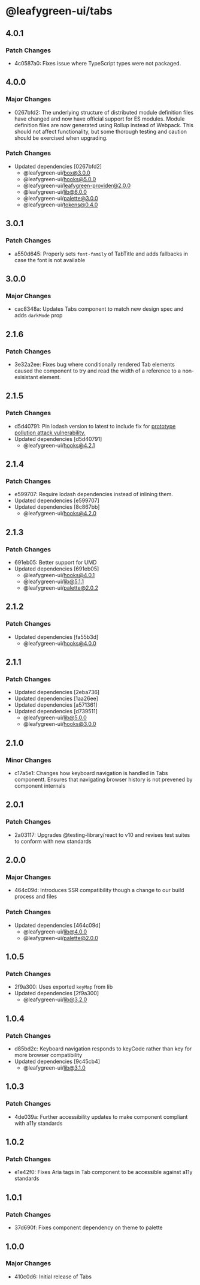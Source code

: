 # @leafygreen-ui/tabs

## 4.0.1

### Patch Changes

- 4c0587a0: Fixes issue where TypeScript types were not packaged.

## 4.0.0

### Major Changes

- 0267bfd2: The underlying structure of distributed module definition files have changed and now have official support for ES modules. Module definition files are now generated using Rollup instead of Webpack. This should not affect functionality, but some thorough testing and caution should be exercised when upgrading.

### Patch Changes

- Updated dependencies [0267bfd2]
  - @leafygreen-ui/box@3.0.0
  - @leafygreen-ui/hooks@5.0.0
  - @leafygreen-ui/leafygreen-provider@2.0.0
  - @leafygreen-ui/lib@6.0.0
  - @leafygreen-ui/palette@3.0.0
  - @leafygreen-ui/tokens@0.4.0

## 3.0.1

### Patch Changes

- a550d645: Properly sets `font-family` of TabTitle and adds fallbacks in case the font is not available

## 3.0.0

### Major Changes

- cac8348a: Updates Tabs component to match new design spec and adds `darkMode` prop

## 2.1.6

### Patch Changes

- 3e32a2ee: Fixes bug where conditionally rendered Tab elements caused the component to try and read the width of a reference to a non-exisistant element.

## 2.1.5

### Patch Changes

- d5d40791: Pin lodash version to latest to include fix for [prototype pollution attack vulnerability.](https://hackerone.com/reports/712065)
- Updated dependencies [d5d40791]
  - @leafygreen-ui/hooks@4.2.1

## 2.1.4

### Patch Changes

- e599707: Require lodash dependencies instead of inlining them.
- Updated dependencies [e599707]
- Updated dependencies [8c867bb]
  - @leafygreen-ui/hooks@4.2.0

## 2.1.3

### Patch Changes

- 691eb05: Better support for UMD
- Updated dependencies [691eb05]
  - @leafygreen-ui/hooks@4.0.1
  - @leafygreen-ui/lib@5.1.1
  - @leafygreen-ui/palette@2.0.2

## 2.1.2

### Patch Changes

- Updated dependencies [fa55b3d]
  - @leafygreen-ui/hooks@4.0.0

## 2.1.1

### Patch Changes

- Updated dependencies [2eba736]
- Updated dependencies [1aa26ee]
- Updated dependencies [a571361]
- Updated dependencies [d739511]
  - @leafygreen-ui/lib@5.0.0
  - @leafygreen-ui/hooks@3.0.0

## 2.1.0

### Minor Changes

- c17a5e1: Changes how keyboard navigation is handled in Tabs componentt. Ensures that navigating browser history is not prevened by component internals

## 2.0.1

### Patch Changes

- 2a03117: Upgrades @testing-library/react to v10 and revises test suites to conform with new standards

## 2.0.0

### Major Changes

- 464c09d: Introduces SSR compatibility though a change to our build process and files

### Patch Changes

- Updated dependencies [464c09d]
  - @leafygreen-ui/lib@4.0.0
  - @leafygreen-ui/palette@2.0.0

## 1.0.5

### Patch Changes

- 2f9a300: Uses exported `keyMap` from lib
- Updated dependencies [2f9a300]
  - @leafygreen-ui/lib@3.2.0

## 1.0.4

### Patch Changes

- d85bd2c: Keyboard navigation responds to keyCode rather than key for more browser compatibility
- Updated dependencies [9c45cb4]
  - @leafygreen-ui/lib@3.1.0

## 1.0.3

### Patch Changes

- 4de039a: Further accessibility updates to make component compliant with a11y standards

## 1.0.2

### Patch Changes

- e1e42f0: Fixes Aria tags in Tab component to be accessible against a11y standards

## 1.0.1

### Patch Changes

- 37d690f: Fixes component dependency on theme to palette

## 1.0.0

### Major Changes

- 410c0d6: Initial release of Tabs
